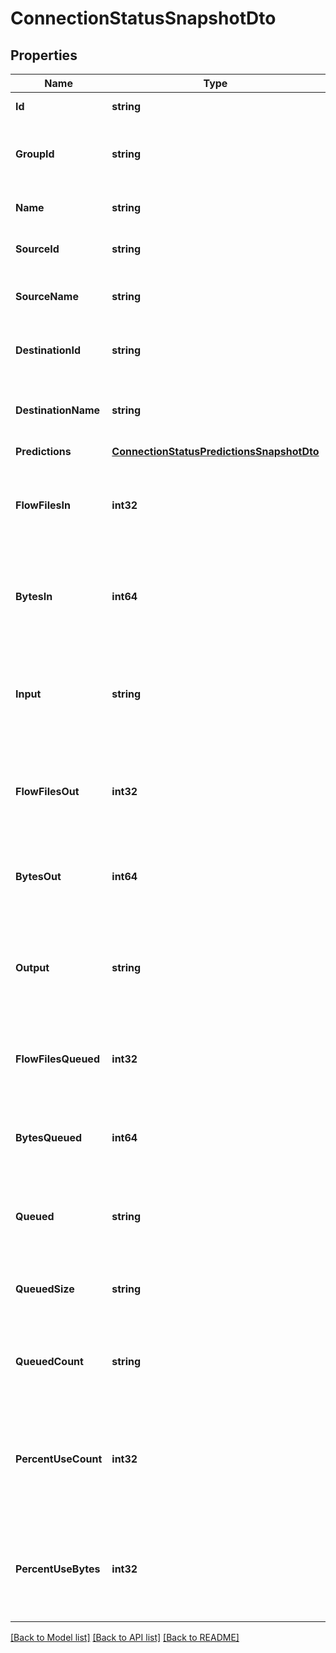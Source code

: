 # ConnectionStatusSnapshotDto

## Properties

Name | Type | Description | Notes
------------ | ------------- | ------------- | -------------
**Id** | **string** | The id of the connection. | [optional] 
**GroupId** | **string** | The id of the process group the connection belongs to. | [optional] 
**Name** | **string** | The name of the connection. | [optional] 
**SourceId** | **string** | The id of the source of the connection. | [optional] 
**SourceName** | **string** | The name of the source of the connection. | [optional] 
**DestinationId** | **string** | The id of the destination of the connection. | [optional] 
**DestinationName** | **string** | The name of the destination of the connection. | [optional] 
**Predictions** | [**ConnectionStatusPredictionsSnapshotDto**](ConnectionStatusPredictionsSnapshotDTO.md) |  | [optional] 
**FlowFilesIn** | **int32** | The number of FlowFiles that have come into the connection in the last 5 minutes. | [optional] 
**BytesIn** | **int64** | The size of the FlowFiles that have come into the connection in the last 5 minutes. | [optional] 
**Input** | **string** | The input count/size for the connection in the last 5 minutes, pretty printed. | [optional] 
**FlowFilesOut** | **int32** | The number of FlowFiles that have left the connection in the last 5 minutes. | [optional] 
**BytesOut** | **int64** | The number of bytes that have left the connection in the last 5 minutes. | [optional] 
**Output** | **string** | The output count/sie for the connection in the last 5 minutes, pretty printed. | [optional] 
**FlowFilesQueued** | **int32** | The number of FlowFiles that are currently queued in the connection. | [optional] 
**BytesQueued** | **int64** | The size of the FlowFiles that are currently queued in the connection. | [optional] 
**Queued** | **string** | The total count and size of queued flowfiles formatted. | [optional] 
**QueuedSize** | **string** | The total size of flowfiles that are queued formatted. | [optional] 
**QueuedCount** | **string** | The number of flowfiles that are queued, pretty printed. | [optional] 
**PercentUseCount** | **int32** | Connection percent use regarding queued flow files count and backpressure threshold if configured. | [optional] 
**PercentUseBytes** | **int32** | Connection percent use regarding queued flow files size and backpressure threshold if configured. | [optional] 

[[Back to Model list]](../README.md#documentation-for-models) [[Back to API list]](../README.md#documentation-for-api-endpoints) [[Back to README]](../README.md)


